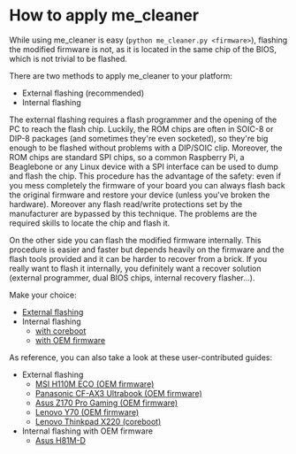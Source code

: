 # How to apply me_cleaner

While using me_cleaner is easy (`python me_cleaner.py <firmware>`), flashing the modified firmware is not, as it is located in the same chip of the BIOS, which is not trivial to be flashed.

There are two methods to apply me_cleaner to your platform:
 * External flashing (recommended)
 * Internal flashing

The external flashing requires a flash programmer and the opening of the PC to reach the flash chip. Luckily, the ROM chips are often in SOIC-8 or DIP-8 packages (and sometimes they're even socketed), so they're big enough to be flashed without problems with a DIP/SOIC clip. Moreover, the ROM chips are standard SPI chips, so a common Raspberry Pi, a Beaglebone or any Linux device with a SPI interface can be used to dump and flash the chip. This procedure has the advantage of the safety: even if you mess completely the firmware of your board you can always flash back the original firmware and restore your device (unless you've broken the hardware). Moreover any flash read/write protections set by the manufacturer are bypassed by this technique. The problems are the required skills to locate the chip and flash it.

On the other side you can flash the modified firmware internally. This procedure is easier and faster but depends heavily on the firmware and the flash tools provided and it can be harder to recover from a brick. If you really want to flash it internally, you definitely want a recover solution (external programmer, dual BIOS chips, internal recovery flasher...). 

Make your choice:
 * [External flashing](https://github.com/corna/me_cleaner/wiki/External-flashing)
 * Internal flashing
   * [with coreboot](https://github.com/corna/me_cleaner/wiki/Internal-flashing-with-coreboot)
   * [with OEM firmware](https://github.com/corna/me_cleaner/wiki/Internal-flashing-with-OEM-firmware)

As reference, you can also take a look at these user-contributed guides:
 * External flashing
   * [MSI H110M ECO (OEM firmware)](https://github.com/corna/me_cleaner/wiki/me_cleaner-on-a-MSI-H110M-ECO)
   * [Panasonic CF-AX3 Ultrabook (OEM firmware)](https://wiki.gentoo.org/wiki/Sakaki%27s_EFI_Install_Guide/Disabling_the_Intel_Management_Engine)
   * [Asus Z170 Pro Gaming (OEM firmware)](https://github.com/corna/me_cleaner/issues/98)
   * [Lenovo Y70 (OEM firmware)](https://github.com/ivanB1975/y70_mecleaner/wiki/howto)
   * [Lenovo Thinkpad X220 (coreboot)](https://hardenedlinux.github.io/firmware/2016/11/17/neutralize_ME_firmware_on_sandybridge_and_ivybridge.html)
 * Internal flashing with OEM firmware
   * [Asus H81M-D](https://github.com/corna/me_cleaner/issues/62)